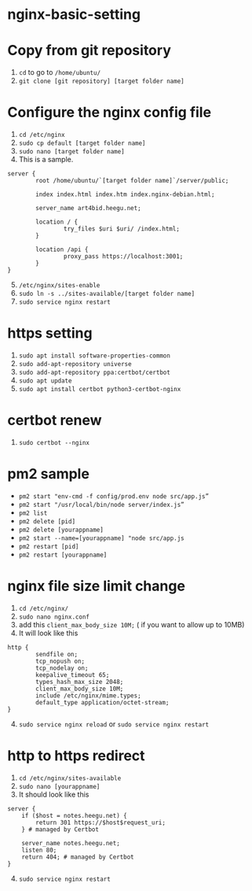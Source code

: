 # nginx-basic-setting

# Copy from git repository
1. `cd` to go to `/home/ubuntu/`
2. `git clone [git repository] [target folder name]`

# Configure the nginx config file
1. `cd /etc/nginx`
2. `sudo cp default [target folder name]`
3. `sudo nano [target folder name]`
4. This is a sample.
```
server {
        root /home/ubuntu/`[target folder name]`/server/public;

        index index.html index.htm index.nginx-debian.html;

        server_name art4bid.heegu.net;

        location / {
                try_files $uri $uri/ /index.html;
        }

        location /api {
                proxy_pass https://localhost:3001;
        }
}
```
5. `/etc/nginx/sites-enable`
6. `sudo ln -s ../sites-available/[target folder name]`
6. `sudo service nginx restart`

# https setting
1. `sudo apt install software-properties-common`
2. `sudo add-apt-repository universe`
3. `sudo add-apt-repository ppa:certbot/certbot`
4. `sudo apt update`
5. `sudo apt install certbot python3-certbot-nginx`

# certbot renew
1. `sudo certbot --nginx`

# pm2 sample
- `pm2 start "env-cmd -f config/prod.env node src/app.js”`
- `pm2 start "/usr/local/bin/node server/index.js”`
- `pm2 list`
- `pm2 delete [pid]`
- `pm2 delete [yourappname]`
- `pm2 start --name=[yourappname] "node src/app.js`
- `pm2 restart [pid]`
- `pm2 restart [yourappname]`

# nginx file size limit change
1. `cd /etc/nginx/`
2. `sudo nano nginx.conf`
3. add this `client_max_body_size 10M;` ( if you want to allow up to 10MB)
4. It will look like this
```
http {
        sendfile on;
        tcp_nopush on;
        tcp_nodelay on;
        keepalive_timeout 65;
        types_hash_max_size 2048;
        client_max_body_size 10M;
        include /etc/nginx/mime.types;
        default_type application/octet-stream;
}
```
4. `sudo service nginx reload` or `sudo service nginx restart`

# http to https redirect
1. `cd /etc/nginx/sites-available`
2. `sudo nano [yourappname]`
3. It should look like this
```
server {
    if ($host = notes.heegu.net) {
        return 301 https://$host$request_uri;
    } # managed by Certbot

    server_name notes.heegu.net;
    listen 80;
    return 404; # managed by Certbot
}
```
4. `sudo service nginx restart`
